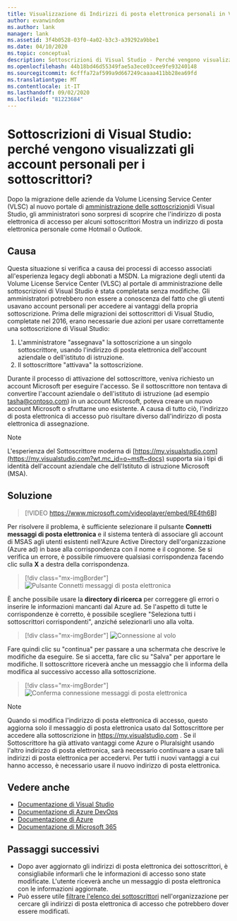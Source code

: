 ```yaml
---
title: Visualizzazione di Indirizzi di posta elettronica personali in VLSC
author: evanwindom
ms.author: lank
manager: lank
ms.assetid: 3f4b0528-03f0-4a02-b3c3-a39292a9bbe1
ms.date: 04/10/2020
ms.topic: conceptual
description: Sottoscrizioni di Visual Studio - Perché vengono visualizzati indirizzi Hotmail o Gmail per i sottoscrittori?
ms.openlocfilehash: 44b18bd46d55349fae5a3ece03cee9fe93240148
ms.sourcegitcommit: 6cfffa72af599a9d667249caaaa411bb28ea69fd
ms.translationtype: MT
ms.contentlocale: it-IT
ms.lasthandoff: 09/02/2020
ms.locfileid: "81223684"
---
```

# <a name="visual-studio-subscriptions--why-do-i-see-personal-accounts-for-my-subscribers"></a>Sottoscrizioni di Visual Studio: perché vengono visualizzati gli account personali per i sottoscrittori?
Dopo la migrazione delle aziende da Volume Licensing Service Center (VLSC) al nuovo portale di [amministrazione delle sottoscrizioni](https://manage.visualstudio.com)di Visual Studio, gli amministratori sono sorpresi di scoprire che l'indirizzo di posta elettronica di accesso per alcuni sottoscrittori Mostra un indirizzo di posta elettronica personale come Hotmail o Outlook.  

## <a name="cause"></a>Causa
Questa situazione si verifica a causa dei processi di accesso associati all'esperienza legacy degli abbonati a MSDN. La migrazione degli utenti da Volume License Service Center (VLSC) al portale di amministrazione delle sottoscrizioni di Visual Studio è stata completata senza modifiche. Gli amministratori potrebbero non essere a conoscenza del fatto che gli utenti usavano account personali per accedere ai vantaggi della propria sottoscrizione. Prima delle migrazioni dei sottoscrittori di Visual Studio, completate nel 2016, erano necessarie due azioni per usare correttamente una sottoscrizione di Visual Studio:
1. L'amministratore "assegnava" la sottoscrizione a un singolo sottoscrittore, usando l'indirizzo di posta elettronica dell'account aziendale o dell'istituto di istruzione.
2. Il sottoscrittore "attivava" la sottoscrizione.

Durante il processo di attivazione del sottoscrittore, veniva richiesto un account Microsoft per eseguire l'accesso. Se il sottoscrittore non tentava di convertire l'account aziendale o dell'istituto di istruzione (ad esempio tasha@contoso.com) in un account Microsoft, poteva creare un nuovo account Microsoft o sfruttarne uno esistente. A causa di tutto ciò, l'indirizzo di posta elettronica di accesso può risultare diverso dall'indirizzo di posta elettronica di assegnazione.

> [!NOTE]
> L'esperienza del Sottoscrittore moderna di [https://my.visualstudio.com](https://my.visualstudio.com?wt.mc_id=o~msft~docs) supporta sia i tipi di identità dell'account aziendale che dell'Istituto di istruzione Microsoft (MSA).

## <a name="solution"></a>Soluzione

> [!VIDEO https://www.microsoft.com/videoplayer/embed/RE4th6B]

Per risolvere il problema, è sufficiente selezionare il pulsante **Connetti messaggi di posta elettronica** e il sistema tenterà di associare gli account di MSAS agli utenti esistenti nell'Azure Active Directory dell'organizzazione (Azure ad) in base alla corrispondenza con il nome e il cognome. Se si verifica un errore, è possibile rimuovere qualsiasi corrispondenza facendo clic sulla **X** a destra della corrispondenza.  

> [!div class="mx-imgBorder"]
> ![Pulsante Connetti messaggi di posta elettronica](_img/connect-emails/connect-emails-button.png)

È anche possibile usare la **directory di ricerca** per correggere gli errori o inserire le informazioni mancanti dal Azure ad. Se l'aspetto di tutte le corrispondenze è corretto, è possibile scegliere "Seleziona tutti i sottoscrittori corrispondenti", anziché selezionarli uno alla volta.  

> [!div class="mx-imgBorder"]
> ![Connessione al volo](_img/connect-emails/connect-emails-flyout.png)

Fare quindi clic su "continua" per passare a una schermata che descrive le modifiche da eseguire. Se si accetta, fare clic su "Salva" per apportare le modifiche. Il sottoscrittore riceverà anche un messaggio che li informa della modifica al successivo accesso alla sottoscrizione.   

> [!div class="mx-imgBorder"]
> ![Conferma connessione messaggi di posta elettronica](_img/connect-emails/connect-emails-confirm.png) 

> [!NOTE]
> Quando si modifica l'indirizzo di posta elettronica di accesso, questo aggiorna solo il messaggio di posta elettronica usato dal Sottoscrittore per accedere alla sottoscrizione in https://my.visualstudio.com . Se il Sottoscrittore ha già attivato vantaggi come Azure o Pluralsight usando l'altro indirizzo di posta elettronica, sarà necessario continuare a usare tali indirizzi di posta elettronica per accedervi. Per tutti i nuovi vantaggi a cui hanno accesso, è necessario usare il nuovo indirizzo di posta elettronica. 

## <a name="see-also"></a>Vedere anche
- [Documentazione di Visual Studio](https://docs.microsoft.com/visualstudio/)
- [Documentazione di Azure DevOps](https://docs.microsoft.com/azure/devops/)
- [Documentazione di Azure](https://docs.microsoft.com/azure/)
- [Documentazione di Microsoft 365](https://docs.microsoft.com/microsoft-365/)

##  <a name="next-steps"></a>Passaggi successivi
- Dopo aver aggiornato gli indirizzi di posta elettronica dei sottoscrittori, è consigliabile informarli che le informazioni di accesso sono state modificate.  L'utente riceverà anche un messaggio di posta elettronica con le informazioni aggiornate.
- Può essere utile [filtrare l'elenco dei sottoscrittori](search-license.md) nell'organizzazione per cercare gli indirizzi di posta elettronica di accesso che potrebbero dover essere modificati.  
